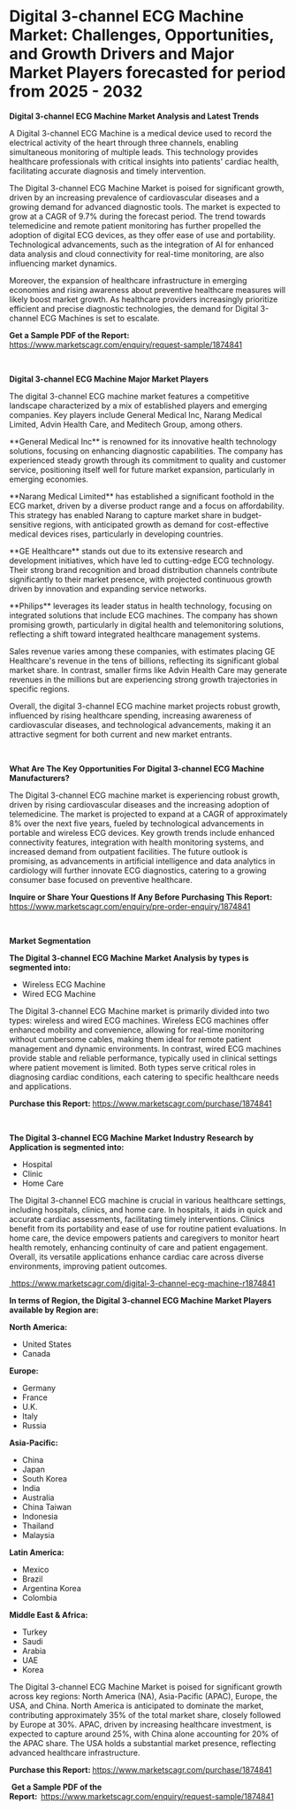 <p><h1>Digital 3-channel ECG Machine Market: Challenges, Opportunities, and Growth Drivers and Major Market Players forecasted for period from 2025 - 2032</h1></p><p><strong>Digital 3-channel ECG Machine Market Analysis and Latest Trends</strong></p>
<p><p>A Digital 3-channel ECG Machine is a medical device used to record the electrical activity of the heart through three channels, enabling simultaneous monitoring of multiple leads. This technology provides healthcare professionals with critical insights into patients' cardiac health, facilitating accurate diagnosis and timely intervention.</p><p>The Digital 3-channel ECG Machine Market is poised for significant growth, driven by an increasing prevalence of cardiovascular diseases and a growing demand for advanced diagnostic tools. The market is expected to grow at a CAGR of 9.7% during the forecast period. The trend towards telemedicine and remote patient monitoring has further propelled the adoption of digital ECG devices, as they offer ease of use and portability. Technological advancements, such as the integration of AI for enhanced data analysis and cloud connectivity for real-time monitoring, are also influencing market dynamics.</p><p>Moreover, the expansion of healthcare infrastructure in emerging economies and rising awareness about preventive healthcare measures will likely boost market growth. As healthcare providers increasingly prioritize efficient and precise diagnostic technologies, the demand for Digital 3-channel ECG Machines is set to escalate.</p></p>
<p><strong>Get a Sample PDF of the Report:&nbsp;</strong> <a href="https://www.marketscagr.com/enquiry/request-sample/1874841?utm_campaign=3206&utm_medium=2&utm_source=Github&utm_content=ia&utm_term=14042025&utm_id=digital-3-channel-ecg-machine">https://www.marketscagr.com/enquiry/request-sample/1874841</a></p>
<p>&nbsp;</p>
<p><strong>Digital 3-channel ECG Machine Major Market Players</strong></p>
<p><p>The digital 3-channel ECG machine market features a competitive landscape characterized by a mix of established players and emerging companies. Key players include General Medical Inc, Narang Medical Limited, Advin Health Care, and Meditech Group, among others. </p><p>**General Medical Inc** is renowned for its innovative health technology solutions, focusing on enhancing diagnostic capabilities. The company has experienced steady growth through its commitment to quality and customer service, positioning itself well for future market expansion, particularly in emerging economies.</p><p>**Narang Medical Limited** has established a significant foothold in the ECG market, driven by a diverse product range and a focus on affordability. This strategy has enabled Narang to capture market share in budget-sensitive regions, with anticipated growth as demand for cost-effective medical devices rises, particularly in developing countries.</p><p>**GE Healthcare** stands out due to its extensive research and development initiatives, which have led to cutting-edge ECG technology. Their strong brand recognition and broad distribution channels contribute significantly to their market presence, with projected continuous growth driven by innovation and expanding service networks.</p><p>**Philips** leverages its leader status in health technology, focusing on integrated solutions that include ECG machines. The company has shown promising growth, particularly in digital health and telemonitoring solutions, reflecting a shift toward integrated healthcare management systems.</p><p>Sales revenue varies among these companies, with estimates placing GE Healthcare's revenue in the tens of billions, reflecting its significant global market share. In contrast, smaller firms like Advin Health Care may generate revenues in the millions but are experiencing strong growth trajectories in specific regions.</p><p>Overall, the digital 3-channel ECG machine market projects robust growth, influenced by rising healthcare spending, increasing awareness of cardiovascular diseases, and technological advancements, making it an attractive segment for both current and new market entrants.</p></p>
<p>&nbsp;</p>
<p><strong>What Are The Key Opportunities For Digital 3-channel ECG Machine Manufacturers?</strong></p>
<p><p>The Digital 3-channel ECG machine market is experiencing robust growth, driven by rising cardiovascular diseases and the increasing adoption of telemedicine. The market is projected to expand at a CAGR of approximately 8% over the next five years, fueled by technological advancements in portable and wireless ECG devices. Key growth trends include enhanced connectivity features, integration with health monitoring systems, and increased demand from outpatient facilities. The future outlook is promising, as advancements in artificial intelligence and data analytics in cardiology will further innovate ECG diagnostics, catering to a growing consumer base focused on preventive healthcare.</p></p>
<p><strong>Inquire or Share Your Questions If Any Before Purchasing This Report:</strong> <a href="https://www.marketscagr.com/enquiry/pre-order-enquiry/1874841?utm_campaign=3206&utm_medium=2&utm_source=Github&utm_content=ia&utm_term=14042025&utm_id=digital-3-channel-ecg-machine">https://www.marketscagr.com/enquiry/pre-order-enquiry/1874841</a></p>
<p>&nbsp;</p>
<p><strong>Market Segmentation</strong></p>
<p><strong>The Digital 3-channel ECG Machine Market Analysis by types is segmented into:</strong></p>
<p><ul><li>Wireless ECG Machine</li><li>Wired ECG Machine</li></ul></p>
<p><p>The Digital 3-channel ECG Machine market is primarily divided into two types: wireless and wired ECG machines. Wireless ECG machines offer enhanced mobility and convenience, allowing for real-time monitoring without cumbersome cables, making them ideal for remote patient management and dynamic environments. In contrast, wired ECG machines provide stable and reliable performance, typically used in clinical settings where patient movement is limited. Both types serve critical roles in diagnosing cardiac conditions, each catering to specific healthcare needs and applications.</p></p>
<p><strong>Purchase this Report:&nbsp;</strong><a href="https://www.marketscagr.com/purchase/1874841?utm_campaign=3206&utm_medium=2&utm_source=Github&utm_content=ia&utm_term=14042025&utm_id=digital-3-channel-ecg-machine">https://www.marketscagr.com/purchase/1874841</a></p>
<p>&nbsp;</p>
<p><strong>The Digital 3-channel ECG Machine Market Industry Research by Application is segmented into:</strong></p>
<p><ul><li>Hospital</li><li>Clinic</li><li>Home Care</li></ul></p>
<p><p>The Digital 3-channel ECG machine is crucial in various healthcare settings, including hospitals, clinics, and home care. In hospitals, it aids in quick and accurate cardiac assessments, facilitating timely interventions. Clinics benefit from its portability and ease of use for routine patient evaluations. In home care, the device empowers patients and caregivers to monitor heart health remotely, enhancing continuity of care and patient engagement. Overall, its versatile applications enhance cardiac care across diverse environments, improving patient outcomes.</p></p>
<p><a href="https://www.marketscagr.com/digital-3-channel-ecg-machine-r1874841?utm_campaign=3206&utm_medium=2&utm_source=Github&utm_content=ia&utm_term=14042025&utm_id=digital-3-channel-ecg-machine">&nbsp;https://www.marketscagr.com/digital-3-channel-ecg-machine-r1874841</a></p>
<p><strong>In terms of Region, the Digital 3-channel ECG Machine Market Players available by Region are:</strong></p>
<p>
    <p> <strong> North America: </strong>
        <ul>
            <li>United States</li>
            <li>Canada</li>
        </ul>
        </p> 
    <p> <strong> Europe: </strong>
        <ul>
            <li>Germany</li>
            <li>France</li>
            <li>U.K.</li>
            <li>Italy</li>
            <li>Russia</li>
        </ul>
        </p> 
    <p> <strong> Asia-Pacific: </strong>
        <ul>
            <li>China</li>
            <li>Japan</li>
            <li>South Korea</li>
            <li>India</li>
            <li>Australia</li>
            <li>China Taiwan</li>
            <li>Indonesia</li>
            <li>Thailand</li>
            <li>Malaysia</li>
        </ul>
        </p> 
    <p> <strong> Latin America: </strong>
        <ul>
            <li>Mexico</li>
            <li>Brazil</li>
            <li>Argentina Korea</li>
            <li>Colombia</li>
        </ul>
        </p> 
    <p> <strong> Middle East & Africa: </strong>
        <ul>
            <li>Turkey</li>
            <li>Saudi</li>
            <li>Arabia</li>
            <li>UAE</li>
            <li>Korea</li>
        </ul>
    </p>
    </p>
<p><p>The Digital 3-channel ECG Machine Market is poised for significant growth across key regions: North America (NA), Asia-Pacific (APAC), Europe, the USA, and China. North America is anticipated to dominate the market, contributing approximately 35% of the total market share, closely followed by Europe at 30%. APAC, driven by increasing healthcare investment, is expected to capture around 25%, with China alone accounting for 20% of the APAC share. The USA holds a substantial market presence, reflecting advanced healthcare infrastructure.</p></p>
<p><strong>Purchase this Report: </strong><a href="https://www.marketscagr.com/purchase/1874841?utm_campaign=3206&utm_medium=2&utm_source=Github&utm_content=ia&utm_term=14042025&utm_id=digital-3-channel-ecg-machine">https://www.marketscagr.com/purchase/1874841</a></p>
<p>&nbsp;<strong>Get a Sample PDF of the Report:&nbsp;&nbsp;</strong><a href="https://www.marketscagr.com/enquiry/request-sample/1874841?utm_campaign=3206&utm_medium=2&utm_source=Github&utm_content=ia&utm_term=14042025&utm_id=digital-3-channel-ecg-machine">https://www.marketscagr.com/enquiry/request-sample/1874841</a></p>
<p><strong></strong></p>
<p><p></p><p></p><p></p></p>